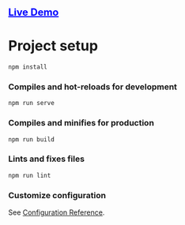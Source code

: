 <a  href="http://oyun.petdefteri.com" style="color:blue;font-weight:bold;font-size:20px;text-decoration:underline;">Live Demo</a>
# Project setup
```
npm install
```

### Compiles and hot-reloads for development
```
npm run serve
```

### Compiles and minifies for production
```
npm run build
```

### Lints and fixes files
```
npm run lint
```

### Customize configuration
See [Configuration Reference](https://cli.vuejs.org/config/).


